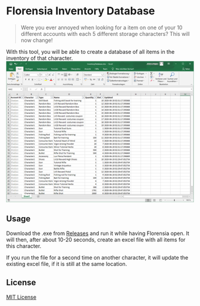 # Florensia Inventory Database
> Were you ever annoyed when looking for a item on one of your 10 different accounts with each 5 different storage characters? This will now change!

With this tool, you will be able to create a database of all items in the inventory of that character.
![](/screens/preview.png?raw=True)

## Usage
Download the .exe from [Releases](https://github.com/HealYouDown/florensia-inventory-database/releases) and run it while having Florensia open. It will then, after about 10-20 seconds, create an excel file with all items for this character.

If you run the file for a second time on another character, it will update the existing excel file, if it is still at the same location.

## License
[MIT License](https://opensource.org/licenses/MIT)
